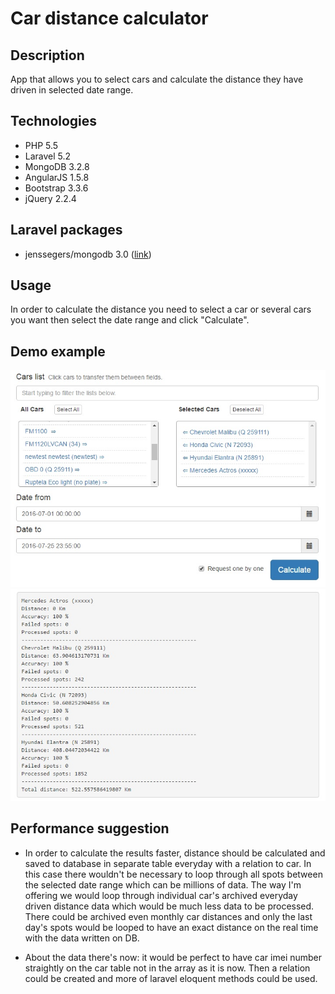 # Car distance calculator

## Description
App that allows you to select cars and calculate the distance they have driven in selected date range.

## Technologies
* PHP 5.5
* Laravel 5.2
* MongoDB 3.2.8
* AngularJS 1.5.8
* Bootstrap 3.3.6
* jQuery 2.2.4

## Laravel packages
* jenssegers/mongodb 3.0 ([link](https://github.com/jenssegers/laravel-mongodb))

## Usage
In order to calculate the distance you need to select a car or several cars you want then select the date range and click "Calculate".

## Demo example
![demo calculator](public/examples/images/calculator.jpg)
![demo results](public/examples/images/results.jpg)

## Performance suggestion
* In order to calculate the results faster, distance should be calculated and saved to database in
separate table everyday with a relation to car. In this case there wouldn't be necessary to loop through
all spots between the selected date range which can be millions of data. The way I'm offering we would
loop through individual car's archived everyday driven distance data which would be much less data to be
processed. There could be archived even monthly car distances and only the last day's spots would be
looped to have an exact distance on the real time with the data written on DB.

* About the data there's now: it would be perfect to have car imei number straightly on the car table not
in the array as it is now. Then a relation could be created and more of laravel eloquent methods could
be used.